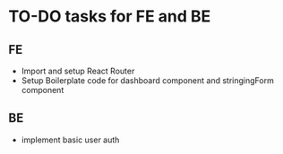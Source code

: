 # TO-DO tasks for FE and BE

## FE
 * Import and setup React Router
 * Setup Boilerplate code for dashboard component
 and stringingForm component

## BE
 * implement basic user auth